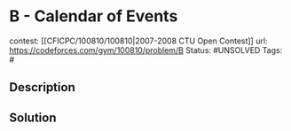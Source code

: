# B - Calendar of Events

contest: [[CFICPC/100810/100810|2007-2008 CTU Open Contest]]
url: https://codeforces.com/gym/100810/problem/B
Status: #UNSOLVED
Tags: #

## Description

## Solution

